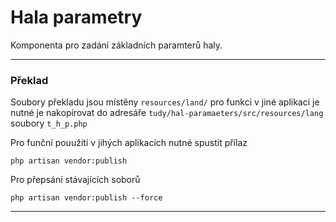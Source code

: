 # Hala parametry

Komponenta pro zadání základních paramterů haly.

---



### Překlad

Soubory překladu jsou místěny `resources/land/` pro funkci v jiné aplikaci je nutné je nakopírovat do adresáře `tudy/hal-paramaeters/src/resources/lang` soubory `t_h_p.php`

Pro funční pouužití v jihých aplikacích nutné spustit přílaz

```shell
php artisan vendor:publish
```

Pro přepsání stávajících soborů

```shell
php artisan vendor:publish --force
```


---
